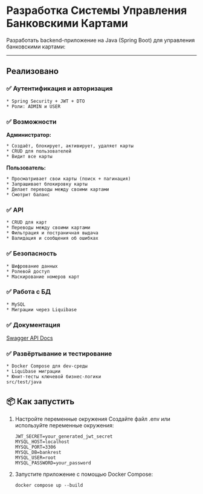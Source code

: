 # Разработка Системы Управления Банковскими Картами

Разработать backend-приложение на Java (Spring Boot) для управления банковскими картами:
____

## Реализовано 

### ✅ Аутентификация и авторизация

    * Spring Security + JWT + DTO 
    * Роли: ADMIN и USER

### ✅ Возможности
<strong> Администратор: </strong>

    * Создаёт, блокирует, активирует, удаляет карты
    * CRUD для пользователей
    * Видит все карты

<strong> Пользователь: </strong>

    * Просматривает свои карты (поиск + пагинация)
    * Запрашивает блокировку карты
    * Делает переводы между своими картами
    * Смотрит баланс

### ✅ API
    * CRUD для карт
    * Переводы между своими картами
    * Фильтрация и постраничная выдача
    * Валидация и сообщения об ошибках

### ✅ Безопасность

    * Шифрование данных
    * Ролевой доступ
    * Маскирование номеров карт

### ✅ Работа с БД

    * MySQL
    * Миграции через Liquibase

### ✅ Документация

[Swagger API Docs](http://localhost:8080/swagger-ui.html)

### ✅ Развёртывание и тестирование

    * Docker Compose для dev-среды
    * Liquibase миграции
    * Юнит-тесты ключевой бизнес-логики
    src/test/java

## 📦 Как запустить ###


1. Настройте переменные окружения
Создайте файл .env или используйте переменные окружения:

    ```
    JWT_SECRET=your_generated_jwt_secret
    MYSQL_HOST=localhost
    MYSQL_PORT=3306
    MYSQL_DB=bankrest
    MYSQL_USER=root
    MYSQL_PASSWORD=your_password
   
2. Запустите приложение с помощью Docker Compose:

    ```
    docker compose up --build
